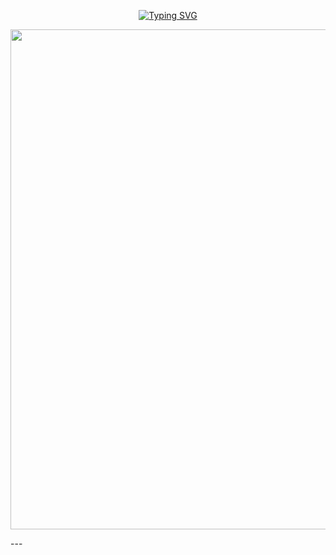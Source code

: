 <p align="center">
<a href="https://git.io/typing-svg"><img src="https://readme-typing-svg.demolab.com?font=Fira+Code&weight=700&size=40&pause=1000&color=F72C20&width=435&height=60&lines=Created+by+MIRA;Version+2.0.0;MIRA-XD" alt="Typing SVG" /></a>
</p>
<p align="center">
<p align="center">
  <img src="https://files.catbox.moe/odekje.jpg" width="800"/>
</p>
---

